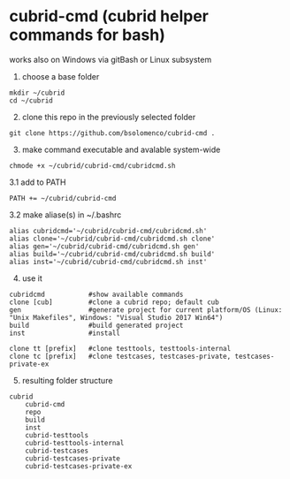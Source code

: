 # cubrid-cmd (cubrid helper commands for bash)
works also on Windows via gitBash or Linux subsystem

1. choose a base folder
```
mkdir ~/cubrid
cd ~/cubrid
```
2. clone this repo in the previously selected folder
```
git clone https://github.com/bsolomenco/cubrid-cmd .
```
3. make command executable and avalable system-wide
```
chmode +x ~/cubrid/cubrid-cmd/cubridcmd.sh
```
  3.1 add to PATH
```
PATH += ~/cubrid/cubrid-cmd
```
  3.2 make aliase(s) in ~/.bashrc
```
alias cubridcmd='~/cubrid/cubrid-cmd/cubridcmd.sh'
alias clone='~/cubrid/cubrid-cmd/cubridcmd.sh clone'
alias gen='~/cubrid/cubrid-cmd/cubridcmd.sh gen'
alias build='~/cubrid/cubrid-cmd/cubridcmd.sh build'
alias inst='~/cubrid/cubrid-cmd/cubridcmd.sh inst'
```
4. use it
```
cubridcmd           #show available commands
clone [cub]         #clone a cubrid repo; default cub
gen                 #generate project for current platform/OS (Linux: "Unix Makefiles", Windows: "Visual Studio 2017 Win64")
build               #build generated project
inst                #install
    
clone tt [prefix]   #clone testtools, testtools-internal
clone tc [prefix]   #clone testcases, testcases-private, testcases-private-ex
```
5. resulting folder structure
```
cubrid
    cubrid-cmd
    repo
    build
    inst
    cubrid-testtools
    cubrid-testtools-internal
    cubrid-testcases
    cubrid-testcases-private
    cubrid-testcases-private-ex
```
